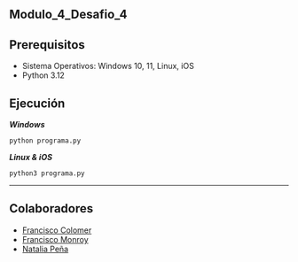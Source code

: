 Modulo_4_Desafio_4
------------------------------------------

## Prerequisitos

- Sistema Operativos: Windows 10, 11, Linux, iOS
- Python 3.12

## Ejecución

***Windows***

`python programa.py`

***Linux & iOS***

`python3 programa.py`

------------------------------------------
## Colaboradores
- [Francisco Colomer](https://github.com/Cy5k0) 
- [Francisco Monroy](https://github.com/fmonroy75)
- [Natalia Peña](https://github.com/StudentNPD)
